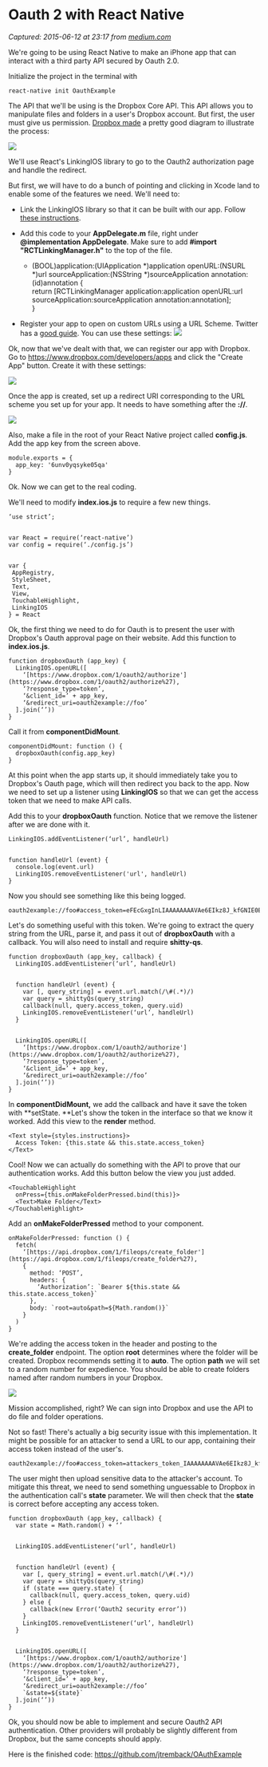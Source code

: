 # Oauth 2 with React Native

_Captured: 2015-06-12 at 23:17 from [medium.com](https://medium.com/p/c3c7c64cbb6d)_

We're going to be using React Native to make an iPhone app that can interact with a third party API secured by Oauth 2.0.

Initialize the project in the terminal with
    
    
    react-native init OauthExample

The API that we'll be using is the Dropbox Core API. This API allows you to manipulate files and folders in a user's Dropbox account. But first, the user must give us permission. [Dropbox made](https://www.dropbox.com/developers/reference/oauthguide) a pretty good diagram to illustrate the process:

![](https://d262ilb51hltx0.cloudfront.net/max/840/1*IJjMyAfPyxpI7K4NWL1yEw.png)

We'll use React's LinkingIOS library to go to the Oauth2 authorization page and handle the redirect.

But first, we will have to do a bunch of pointing and clicking in Xcode land to enable some of the features we need. We'll need to:

  * Link the LinkingIOS library so that it can be built with our app. Follow [these instructions](https://facebook.github.io/react-native/docs/linking-libraries.html#content).
  * Add this code to your **AppDelegate.m** file, right under **@implementation AppDelegate**. Make sure to add **#import "RCTLinkingManager.h"** to the top of the file.
    
    
    - (BOOL)application:(UIApplication *)application openURL:(NSURL *)url sourceApplication:(NSString *)sourceApplication annotation:(id)annotation {  
      return [RCTLinkingManager application:application openURL:url sourceApplication:sourceApplication annotation:annotation];  
    }

  * Register your app to open on custom URLs using a URL Scheme. Twitter has a [good guide](https://dev.twitter.com/cards/mobile/url-schemes). You can use these settings:
![](https://d262ilb51hltx0.cloudfront.net/max/1400/1*7Q14VPNKrLgmvpamgGaEpQ.png)

Ok, now that we've dealt with that, we can register our app with Dropbox. Go to <https://www.dropbox.com/developers/apps> and click the "Create App" button. Create it with these settings:

![](https://d262ilb51hltx0.cloudfront.net/max/1031/1*I5sVWISAvdRoY1cGMBnUQw.png)

Once the app is created, set up a redirect URI corresponding to the URL scheme you set up for your app. It needs to have something after the **://**.

![](https://d262ilb51hltx0.cloudfront.net/max/1244/1*MBQQv4Zy8AImki14qfcikw.png)

Also, make a file in the root of your React Native project called **config.js**_._ Add the app key from the screen above.
    
    
    module.exports = {  
      app_key: '6unv0yqsyke05qa'  
    }

Ok. Now we can get to the real coding.

We'll need to modify **index.ios.js** to require a few new things.
    
    
    ‘use strict’;
    
    
    var React = require(‘react-native’)  
    var config = require(‘./config.js’)
    
    
    var {  
     AppRegistry,  
     StyleSheet,  
     Text,  
     View,  
     TouchableHighlight,  
     LinkingIOS  
    } = React

Ok, the first thing we need to do for Oauth is to present the user with Dropbox's Oauth approval page on their website. Add this function to **index.ios.js**.
    
    
    function dropboxOauth (app_key) {  
      LinkingIOS.openURL([  
        ‘[https://www.dropbox.com/1/oauth2/authorize'](https://www.dropbox.com/1/oauth2/authorize%27),  
        ‘?response_type=token’,  
        ‘&client_id=’ + app_key,  
        ‘&redirect_uri=oauth2example://foo’  
      ].join(‘’))  
    }

Call it from **componentDidMount**_._
    
    
    componentDidMount: function () {  
      dropboxOauth(config.app_key)  
    }

At this point when the app starts up, it should immediately take you to Dropbox's Oauth page, which will then redirect you back to the app. Now we need to set up a listener using **LinkingIOS** so that we can get the access token that we need to make API calls.

Add this to your **dropboxOauth** function. Notice that we remove the listener after we are done with it.
    
    
    LinkingIOS.addEventListener(‘url’, handleUrl)
    
    
    function handleUrl (event) {  
      console.log(event.url)  
      LinkingIOS.removeEventListener('url', handleUrl)  
    }

Now you should see something like this being logged.
    
    
    oauth2example://foo#access_token=eFEcGxgInLIAAAAAAAAVAe6EIkz8J_kfGNIE0EPSOeuRgjjFYxJDvTH8YOuABe8G&token_type=bearer&uid=27414286

Let's do something useful with this token. We're going to extract the query string from the URL, parse it, and pass it out of **dropboxOauth** with a callback. You will also need to install and require **shitty-qs**.
    
    
    function dropboxOauth (app_key, callback) {  
      LinkingIOS.addEventListener(‘url’, handleUrl)
    
    
      function handleUrl (event) {  
        var [, query_string] = event.url.match(/\#(.*)/)  
        var query = shittyQs(query_string)  
        callback(null, query.access_token, query.uid)  
        LinkingIOS.removeEventListener(‘url’, handleUrl)  
      }
    
    
      LinkingIOS.openURL([  
        ‘[https://www.dropbox.com/1/oauth2/authorize'](https://www.dropbox.com/1/oauth2/authorize%27),  
        ‘?response_type=token’,  
        ‘&client_id=’ + app_key,  
        ‘&redirect_uri=oauth2example://foo’  
      ].join(‘’))  
    }

In **componentDidMount,** we add the callback and have it save the token with **setState. **Let's show the token in the interface so that we know it worked. Add this view to the **render** method.
    
    
    <Text style={styles.instructions}>  
      Access Token: {this.state && this.state.access_token}  
    </Text>

Cool! Now we can actually do something with the API to prove that our authentication works. Add this button below the view you just added.
    
    
    <TouchableHighlight  
      onPress={this.onMakeFolderPressed.bind(this)}>  
      <Text>Make Folder</Text>  
    </TouchableHighlight>

Add an **onMakeFolderPressed** method to your component.
    
    
    onMakeFolderPressed: function () {  
      fetch(  
        ‘[https://api.dropbox.com/1/fileops/create_folder'](https://api.dropbox.com/1/fileops/create_folder%27),  
        {  
          method: ‘POST’,  
          headers: {  
            ‘Authorization’: `Bearer ${this.state && this.state.access_token}`  
          },  
          body: `root=auto&path=${Math.random()}`  
        }  
      )  
    }

We're adding the access token in the header and posting to the **create_folder** endpoint. The option **root** determines where the folder will be created. Dropbox recommends setting it to **auto**. The option **path** we will set to a random number for expedience. You should be able to create folders named after random numbers in your Dropbox.

![](https://d262ilb51hltx0.cloudfront.net/max/1400/1*sWAu9mdADx4aJwK3YgMWnQ.png)

Mission accomplished, right? We can sign into Dropbox and use the API to do file and folder operations.

Not so fast! There's actually a big security issue with this implementation. It might be possible for an attacker to send a URL to our app, containing their access token instead of the user's.
    
    
    oauth2example://foo#access_token=attackers_token_IAAAAAAAAVAe6EIkz8J_kfGNIE0EPSOeuRgjjFYxJDvTH8YOuABe8G&token_type=bearer&uid=27414286

The user might then upload sensitive data to the attacker's account. To mitigate this threat, we need to send something unguessable to Dropbox in the authentication call's **state** parameter. We will then check that the **state** is correct before accepting any access token.
    
    
    function dropboxOauth (app_key, callback) {  
      var state = Math.random() + ‘’
    
    
      LinkingIOS.addEventListener(‘url’, handleUrl)
    
    
      function handleUrl (event) {  
        var [, query_string] = event.url.match(/\#(.*)/)  
        var query = shittyQs(query_string)  
        if (state === query.state) {  
          callback(null, query.access_token, query.uid)  
        } else {  
          callback(new Error(‘Oauth2 security error’))  
        }  
        LinkingIOS.removeEventListener(‘url’, handleUrl)  
      }
    
    
      LinkingIOS.openURL([  
        ‘[https://www.dropbox.com/1/oauth2/authorize'](https://www.dropbox.com/1/oauth2/authorize%27),  
        ‘?response_type=token’,  
        ‘&client_id=’ + app_key,  
        ‘&redirect_uri=oauth2example://foo’  
        `&state=${state}`  
      ].join(‘’))  
    }

Ok, you should now be able to implement and secure Oauth2 API authentication. Other providers will probably be slightly different from Dropbox, but the same concepts should apply.

Here is the finished code: <https://github.com/jtremback/OAuthExample>

